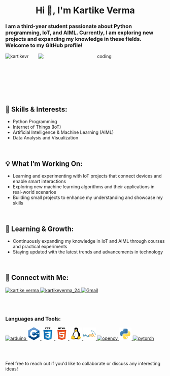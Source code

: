 <h1 align="center">Hi 👋, I'm Kartike Verma</h1>
<h3 align="left">I am a third-year student passionate about Python programming, IoT, and AIML. Currently, I am exploring new projects and expanding my knowledge in these fields. Welcome to my GitHub profile!</h3>
<p align="center">
  <img src="https://media4.giphy.com/media/v1.Y2lkPTc5MGI3NjExZjZldXl5eDFyaGN0dmg2ZGh0ODFmczFxd2ZrbGk4eTh2YXp5OTdxMyZlcD12MV9pbnRlcm5hbF9naWZfYnlfaWQmY3Q9Zw/RbDKaczqWovIugyJmW/giphy.gif" alt="coding" align= "right" width="400"/>
</p>

<p align="left">
  <img src="https://komarev.com/ghpvc/?username=kartikevr&label=Profile%20views&color=0e75b6&style=flat" alt="kartikevr" />
</p>


<br>
<br><br>
<br>
<br>
<br>


<h2>🔧 Skills & Interests:</h2>
<ul>
  <li>Python Programming</li>
  <li>Internet of Things (IoT)</li>
  <li>Artificial Intelligence & Machine Learning (AIML)</li>
  <li>Data Analysis and Visualization</li>
</ul>
<br>

<h2>💡 What I’m Working On:</h2>
<ul>
  <li>Learning and experimenting with IoT projects that connect devices and enable smart interactions</li>
  <li>Exploring new machine learning algorithms and their applications in real-world scenarios</li>
  <li>Building small projects to enhance my understanding and showcase my skills</li>
</ul>
<br>

<h2>🌱 Learning & Growth:</h2>
<ul>
  <li>Continuously expanding my knowledge in IoT and AIML through courses and practical experiments</li>
  <li>Staying updated with the latest trends and advancements in technology</li>
</ul>
<br>

<h2>🔗 Connect with Me:</h2>
<p align="left">
  <a href="https://www.linkedin.com/in/kartike-verma-749a53258/" target="blank">
    <img align="center" src="https://cdn.dribbble.com/users/147003/screenshots/1541997/linkedin_400_x_300_comp.gif" alt="kartike verma" height="30" width="40" />
  </a>
  <a href="https://www.instagram.com/kartikeverma_24/" target="blank">
    <img align="center" src="https://cdn.dribbble.com/users/291221/screenshots/5364847/instagram_dribbble.gif" alt="kartikeverma_24" height="30" width="40" />
  </a>
  <a href="mailto:kartikevrma2401@gmail.com" target="blank">
    <img align="center" src="https://cdn.dribbble.com/users/2118564/screenshots/4240923/media/95b8e8b785fcc7c142f56c008577f441.gif" alt="Gmail" height="30" width="40" />
  </a>
</p>
<br>
<br>


<h3 align="left">Languages and Tools:</h3>
<p align="left">
  <a href="https://www.arduino.cc/" target="_blank" rel="noreferrer">
    <img src="https://cdn.worldvectorlogo.com/logos/arduino-1.svg" alt="arduino" width="40" height="40"/>
  </a>
  <a href="https://www.w3schools.com/cpp/" target="_blank" rel="noreferrer">
    <img src="https://raw.githubusercontent.com/devicons/devicon/master/icons/cplusplus/cplusplus-original.svg" alt="cplusplus" width="40" height="40"/>
  </a>
  <a href="https://www.w3schools.com/css/" target="_blank" rel="noreferrer">
    <img src="https://raw.githubusercontent.com/devicons/devicon/master/icons/css3/css3-original-wordmark.svg" alt="css3" width="40" height="40"/>
  </a>
  <a href="https://www.w3.org/html/" target="_blank" rel="noreferrer">
    <img src="https://raw.githubusercontent.com/devicons/devicon/master/icons/html5/html5-original-wordmark.svg" alt="html5" width="40" height="40"/>
  </a>
  <a href="https://www.linux.org/" target="_blank" rel="noreferrer">
    <img src="https://raw.githubusercontent.com/devicons/devicon/master/icons/linux/linux-original.svg" alt="linux" width="40" height="40"/>
  </a>
  <a href="https://www.mysql.com/" target="_blank" rel="noreferrer">
    <img src="https://raw.githubusercontent.com/devicons/devicon/master/icons/mysql/mysql-original-wordmark.svg" alt="mysql" width="40" height="40"/>
  </a>
  <a href="https://opencv.org/" target="_blank" rel="noreferrer">
    <img src="https://www.vectorlogo.zone/logos/opencv/opencv-icon.svg" alt="opencv" width="40" height="40"/>
  </a>
  <a href="https://www.python.org" target="_blank" rel="noreferrer">
    <img src="https://raw.githubusercontent.com/devicons/devicon/master/icons/python/python-original.svg" alt="python" width="40" height="40"/>
  </a>
  <a href="https://pytorch.org/" target="_blank" rel="noreferrer">
    <img src="https://www.vectorlogo.zone/logos/pytorch/pytorch-icon.svg" alt="pytorch" width="40" height="40"/>
  </a>
</p>
<br>
<br>
<p>Feel free to reach out if you'd like to collaborate or discuss any interesting ideas!</p>

